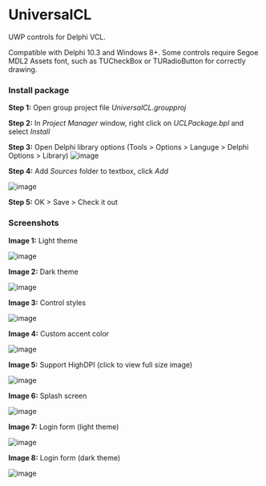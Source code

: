 # UniversalCL
UWP controls for Delphi VCL.

Compatible with Delphi 10.3 and Windows 8+. Some controls require Segoe MDL2 Assets font, such as TUCheckBox or TURadioButton for correctly drawing.

### Install package
**Step 1:** Open group project file *UniversalCL.groupproj*

**Step 2:** In *Project Manager* window, right click on *UCLPackage.bpl* and select *Install*

**Step 3:** Open Delphi library options (Tools > Options > Languge > Delphi Options > Library)
![image](https://3.bp.blogspot.com/-Q4_Ce3oS5Mc/XWAB0-4BUDI/AAAAAAAAAeQ/8GbYI3H3Nno8P-Ur2qwnOZ5o7qFQqTJbACK4BGAYYCw/s1600/How%2Bto%2Binstall%2B-%2BStep%2B1.png)

**Step 4:** Add *Sources* folder to textbox, click *Add*

![image](https://3.bp.blogspot.com/-7dw5GCbGuis/XWAB09-Fu5I/AAAAAAAAAeM/DRAN2RKMDDg9XH-ck5KaEMNeXOYeYYTjwCK4BGAYYCw/s1600/How%2Bto%2Binstall%2B-%2BStep%2B2.png)

**Step 5:** OK > Save > Check it out

### Screenshots

**Image 1:** Light theme

![image](https://4.bp.blogspot.com/-BW-SpeUnBoM/XWAB_4SqixI/AAAAAAAAAes/SatPCXlsrPEeab4Gk9KYZiOftRKGb88BACK4BGAYYCw/s1600/Form%2Bmain%2B1.png)

**Image 2:** Dark theme

![image](https://3.bp.blogspot.com/-30dHZ30namI/XWAB_5Zh9WI/AAAAAAAAAew/75JdlTOYQtsFqsIdqtLrv8kpp_e56-q4QCK4BGAYYCw/s1600/Form%2Bmain%2B2.png)

**Image 3:** Control styles

![image](https://4.bp.blogspot.com/-tyTe2vjSdys/XWAB__UCnLI/AAAAAAAAAe4/-MZlM4RqOf451nIsOzxYDZrwqiCn3w9gwCK4BGAYYCw/s1600/Form%2Bmain%2B3.png)

**Image 4:** Custom accent color

![image](https://2.bp.blogspot.com/-D8RLhxHzslU/XWAB_5DcTtI/AAAAAAAAAeo/6ufF0Y-29C8IJfG_79t_NcfWotwBP_zSgCK4BGAYYCw/s1600/Form%2Bmain%2B4.png)

**Image 5:** Support HighDPI (click to view full size image)

![image](https://4.bp.blogspot.com/-aj7rnJaaPoo/XWAB_83WaUI/AAAAAAAAAe0/7nMzh6mPfckof8vFUztM-GNbxyYpXUqbACK4BGAYYCw/s1600/Form%2Bmain%2B5.png)

**Image 6:** Splash screen

![image](https://2.bp.blogspot.com/-d1GJmZXaJ8w/XWACRLS3--I/AAAAAAAAAfc/78XLtwmOCNk200n3gCgC8zvqdO4Ie_QrgCK4BGAYYCw/s1600/Form%2Bdialog%2B1.png)

**Image 7:** Login form (light theme)

![image](https://2.bp.blogspot.com/-hf16pLPCWdY/XWACREDTZ8I/AAAAAAAAAfg/R31F_dIbKmsINq6WyA92V53ZIvSh9wDcwCK4BGAYYCw/s1600/Form%2Bdialog%2B2.png)

**Image 8:** Login form (dark theme)

![image](https://3.bp.blogspot.com/-INBcfvpqnnM/XWACRJfUJXI/AAAAAAAAAfk/SAQmNN08EQEhsLcE8NonJaYTfsZKmfrUwCK4BGAYYCw/s1600/Form%2Bdialog%2B3.png)
